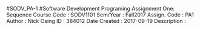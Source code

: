 #SODV_PA-1
#Software Development Programing Assignment One: Sequence
Course Code   : SODV1101 
Sem/Year      : Fall2017
Assign. Code  : PA1
Author        : Nick Osing
ID            : 384012
Date Created  : 2017-09-19
Description   : 
